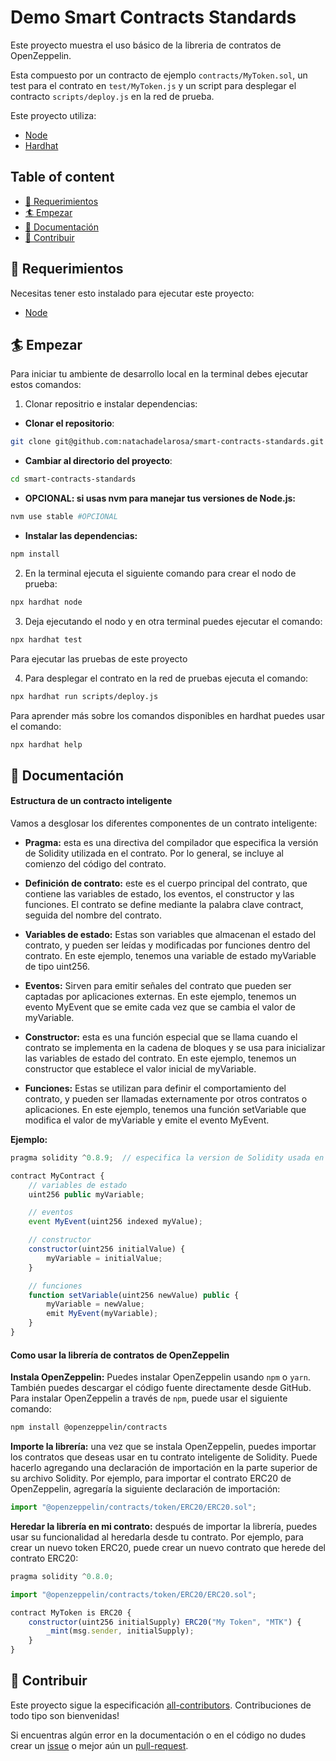 # Demo Smart Contracts Standards

Este proyecto muestra el uso básico de la libreria de contratos de OpenZeppelin.

Esta compuesto por un contracto de ejemplo `contracts/MyToken.sol`, un test para el contrato en `test/MyToken.js` y un script para desplegar el contracto `scripts/deploy.js` en la red de prueba.

Este proyecto utiliza:

- [Node](https://nodejs.org/en)
- [Hardhat](https://hardhat.org/)

## Table of content

- [🔩 Requerimientos](#requerimientos)
- [🏄 Empezar](#empezar)
- [📄 Documentación](#documentacion)
- [🤝 Contribuir](#contribuir)


## 🔩 Requerimientos

Necesitas tener esto instalado para ejecutar este proyecto:

- [Node](https://nodejs.org/en)

## 🏄 Empezar

Para iniciar tu ambiente de desarrollo local en la terminal debes ejecutar estos comandos:

1. Clonar repositrio e instalar dependencias:

- **Clonar el repositorio**:

```bash
git clone git@github.com:natachadelarosa/smart-contracts-standards.git
```
- **Cambiar al directorio del proyecto**:
```bash
cd smart-contracts-standards
```

- **OPCIONAL: si usas nvm para manejar tus versiones de Node.js:**
```bash
nvm use stable #OPCIONAL
```

- **Instalar las dependencias:**
```bash
npm install
```

2. En la terminal ejecuta el siguiente comando para crear el nodo de prueba:

```bash
npx hardhat node  
```

3. Deja ejecutando el nodo y en otra terminal puedes ejecutar el comando:

```bash
npx hardhat test
```
Para ejecutar las pruebas de este proyecto

4. Para desplegar el contrato en la red de pruebas ejecuta el comando:

```bash
npx hardhat run scripts/deploy.js
```

Para aprender más sobre los comandos disponibles en hardhat puedes usar el comando:

```bash
npx hardhat help
```

## 📄 Documentación

#### Estructura de un contracto inteligente

Vamos a desglosar los diferentes componentes de un contrato inteligente:

- **Pragma:** esta es una directiva del compilador que especifica la versión de Solidity utilizada en el contrato. Por lo general, se incluye al comienzo del código del contrato.

- **Definición de contrato:** este es el cuerpo principal del contrato, que contiene las variables de estado, los eventos, el constructor y las funciones. El contrato se define mediante la palabra clave contract, seguida del nombre del contrato.

- **Variables de estado:** Estas son variables que almacenan el estado del contrato, y pueden ser leídas y modificadas por funciones dentro del contrato. En este ejemplo, tenemos una variable de estado myVariable de tipo uint256.

- **Eventos:** Sirven para emitir señales del contrato que pueden ser captadas por aplicaciones externas. En este ejemplo, tenemos un evento MyEvent que se emite cada vez que se cambia el valor de myVariable.

- **Constructor:** esta es una función especial que se llama cuando el contrato se implementa en la cadena de bloques y se usa para inicializar las variables de estado del contrato. En este ejemplo, tenemos un constructor que establece el valor inicial de myVariable.

- **Funciones:** Estas se utilizan para definir el comportamiento del contrato, y pueden ser llamadas externamente por otros contratos o aplicaciones. En este ejemplo, tenemos una función setVariable que modifica el valor de myVariable y emite el evento MyEvent.

**Ejemplo:**

```javascript
pragma solidity ^0.8.9;  // especifica la version de Solidity usada en el contrato

contract MyContract {
    // variables de estado
    uint256 public myVariable;

    // eventos
    event MyEvent(uint256 indexed myValue);

    // constructor
    constructor(uint256 initialValue) {
        myVariable = initialValue;
    }

    // funciones
    function setVariable(uint256 newValue) public {
        myVariable = newValue;
        emit MyEvent(myVariable);
    }
}
```

#### Como usar la librería de contratos de OpenZeppelin

**Instala OpenZeppelin:** Puedes instalar OpenZeppelin usando `npm` o `yarn`. También puedes descargar el código fuente directamente desde GitHub. Para instalar OpenZeppelin a través de `npm`, puede usar el siguiente comando:

```bash
npm install @openzeppelin/contracts
```

**Importe la librería:** una vez que se instala OpenZeppelin, puedes importar los contratos que deseas usar en tu contrato inteligente de Solidity. Puede hacerlo agregando una declaración de importación en la parte superior de su archivo Solidity. Por ejemplo, para importar el contrato ERC20 de OpenZeppelin, agregaría la siguiente declaración de importación:

```javascript
import "@openzeppelin/contracts/token/ERC20/ERC20.sol";
```

**Heredar la librería en mi contrato:** después de importar la librería, puedes usar su funcionalidad al heredarla desde tu contrato. Por ejemplo, para crear un nuevo token ERC20, puede crear un nuevo contrato que herede del contrato ERC20:

```javascript
pragma solidity ^0.8.0;

import "@openzeppelin/contracts/token/ERC20/ERC20.sol";

contract MyToken is ERC20 {
    constructor(uint256 initialSupply) ERC20("My Token", "MTK") {
        _mint(msg.sender, initialSupply);
    }
}
```

## 🤝 Contribuir

Este proyecto sigue la especificación [all-contributors](https://github.com/all-contributors/all-contributors). Contribuciones de todo tipo son bienvenidas!

Si encuentras algún error en la documentación o en el código no dudes crear un [issue](https://github.com/natachadelarosa/smart-contracts-standards/issues) o mejor aún un [pull-request](https://github.com/natachadelarosa/smart-contracts-standards/pulls).
